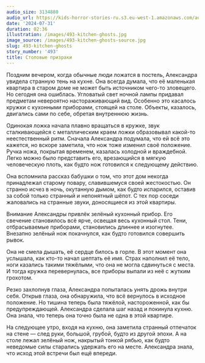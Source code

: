 ```yaml
---
audio_size: 3134880
audio_url: https://kids-horror-stories-ru.s3.eu-west-1.amazonaws.com/audio/493-kitchen-ghosts.mp3
date: '2024-07-31'
duration: 02:36
illustration: /images/493-kitchen-ghosts.jpg
image_source: /images/493-kitchen-ghosts-source.jpg
slug: 493-kitchen-ghosts
story_number: '493'
title: Столовые призраки
---
```


Поздним вечером, когда обычные люди ложатся в постель, Александра увидела странную тень на кухне. Она всегда думала, что её маленькая квартира в старом доме не может быть источником чего-то зловещего. Но сегодня она ошиблась. Угловатый свет ночной лампы придавал предметам невероятно настораживающий вид. Особенно это касалось кружки с кухонными приборами, стоящей на столе. Объекты, казалось, двигались сами по себе, обретая внутреннюю жизнь.

Одинокая ложка начала плавно вращаться в кружке, звук сталкивающейся с металлическим краем ложки образовывал какой-то неестественный ритм. Сначала Александра подумала, что ей всё это кажется, но вскоре заметила, что нож тоже изменил своё положение. Ручка ножа, покрытая временем, казалась холодной и враждебной. Легко можно было представить его, врезающийся в мягкую человеческую плоть, как будто нож готовился к следующему действию.

Она вспомнила рассказ бабушки о том, что этот дом некогда принадлежал старому повару, славившемуся своей жестокостью. Он странно исчез в ночь, окутанную дымом, как будто испарился, оставив за собой только странный и непонятный шёпот. С тех пор соседи жаловались на странные звуки, доносящиеся из этой квартиры.

Внимание Александры привлёк зелёный кухонный прибор. Его свечение становилось всё ярче, освещая весь кухонный стол. Тени, отбрасываемые приборами, становились длиннее и изогнутее. Внезапно зелёный нож покачнулся, как будто готовился совершить рывок.

Она не смела дышать, её сердце билось в горле. В этот момент она услышала, как кто-то начал шептать её имя. Страх наполнил её тело, ноги казались такими тяжёлыми, что она не могла сдвинуться с места. И тогда кружка перевернулась, все приборы выпали из неё с жутким грохотом.

Резко захлопнув глаза, Александра попыталась унять дрожь внутри себя. Открыв глаза, она обнаружила, что всё вернулось в исходное положение. Но тишина теперь была тяжёлой, настороженной, как бы предупреждающей. Александра сделала шаг назад и покинула кухню. Она знала, что теперь она точно была не одна в этой квартире.

На следующее утро, входя на кухню, она заметила странный отпечаток на стене — след руки, большой, грубой, будто из другой эпохи. А на столе лежал зелёный нож, накрытый тонкой рябью, как будто неведомые силы старались удержать его на месте. Александра знала, что исход этой встречи был ещё впереди.